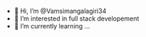 - 👋 Hi, I’m @Vamsimangalagiri34
- 👀 I’m interested in full stack developement
- 🌱 I’m currently learning ...

<!---
Vamsimangalagiri34/Vamsimangalagiri34 is a ✨ special ✨ repository because its `README.md` (this file) appears on your GitHub profile.
You can click the Preview link to take a look at your changes.
--->

